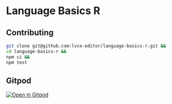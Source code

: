 # Language Basics R

## Contributing

```sh
git clone git@github.com:lvce-editor/language-basics-r.git &&
cd language-basics-r &&
npm ci &&
npm test
```

## Gitpod

[![Open in Gitpod](https://gitpod.io/button/open-in-gitpod.svg)](https://gitpod.io/#https://github.com/lvce-editor/language-basics-r)
